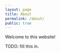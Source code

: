 ```yaml
---
layout: page
title: About
permalink: /about/
public: true
---
```


Welcome to this website!

TODO: fill this in.
